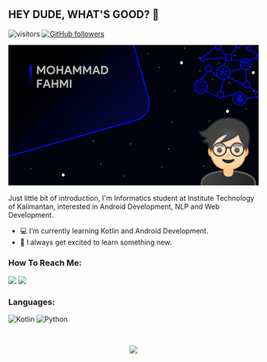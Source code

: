 ## HEY DUDE, WHAT'S GOOD? 👋
![visitors](https://visitor-badge.laobi.icu/badge?page_id=MohFahmi27.MohFahmi27) 
[![GitHub followers](https://img.shields.io/github/followers/MohFahmi27.svg?style=social&label=Followers)](https://github.com/MohFahmi27?tab=followers)

<img src="https://github.com/MohFahmi27/MohFahmi27/blob/main/Presentation1.jpg">

Just little bit of introduction, I'm Informatics student at Institute Technology of Kalimantan, interested in Android Development, NLP and Web Development. 

- :computer: I’m currently learning Kotlin and Android Development.
- 💬 I always get excited to learn something new.

### How To Reach Me:
<a href="mailto:mohammadfahmi417@gmail.com"><img src="https://img.shields.io/badge/Gmail-D14836?style=for-the-badge&logo=gmail&logoColor=white"></a>
<a href="https://www.linkedin.com/in/mohammad-fahmi-57593a195/"><img src="https://img.shields.io/badge/LinkedIn-0077B5?style=for-the-badge&logo=linkedin&logoColor=white"></a>
### Languages:
![Kotlin](https://img.shields.io/badge/Kotlin-0095D5?&style=for-the-badge&logo=kotlin&logoColor=white)
![Python](https://img.shields.io/badge/Python-3776AB?style=for-the-badge&logo=python&logoColor=white)

<!-- <p align="center">
  <a href="https://github.com/MohFahmi27/MyExpertAndroidSubmission"><img src="https://github-readme-stats.vercel.app/api/pin/?username=MohFahmi27&repo=MyExpertAndroidSubmission&show_icons=true&theme=algolia"></a>
  <a href="https://github.com/MohFahmi27/Sentiment-Analysis-for-Bahasa-using-Lexicon-Based-Approach"><img src="https://github-readme-stats.vercel.app/api/pin/?username=MohFahmi27&repo=Sentiment-Analysis-for-Bahasa-using-Lexicon-Based-Approach&show_icons=true&theme=algolia"></a>
</p> -->

<br>
<p align="center">
  <img src="https://github-readme-stats.vercel.app/api?username=MohFahmi27&show_icons=true&bg_color=000000&title_color=040CE7&text_color=fff&border_color=040CE7&icon_color=040CE7" width="50%"><br>
</p>
